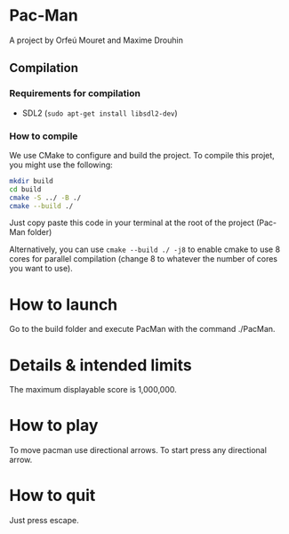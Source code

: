 # Pac-Man

A project by Orfeú Mouret and Maxime Drouhin

## Compilation

### Requirements for compilation

- SDL2 (`sudo apt-get install libsdl2-dev`)

### How to compile

We use CMake to configure and build the project.
To compile this projet, you might use the following:

```bash
mkdir build
cd build
cmake -S ../ -B ./
cmake --build ./
```

Just copy paste this code in your terminal at the root of the project (Pac-Man folder)

Alternatively, you can use `cmake --build ./ -j8` to enable cmake to use 8 cores for parallel compilation (change 8 to whatever the number of cores you want to use).

# How to launch
Go to the build folder and execute PacMan with the command ./PacMan.

# Details & intended limits

The maximum displayable score is 1,000,000.

# How to play

To move pacman use directional arrows.
To start press any directional arrow.

# How to quit
Just press escape.

